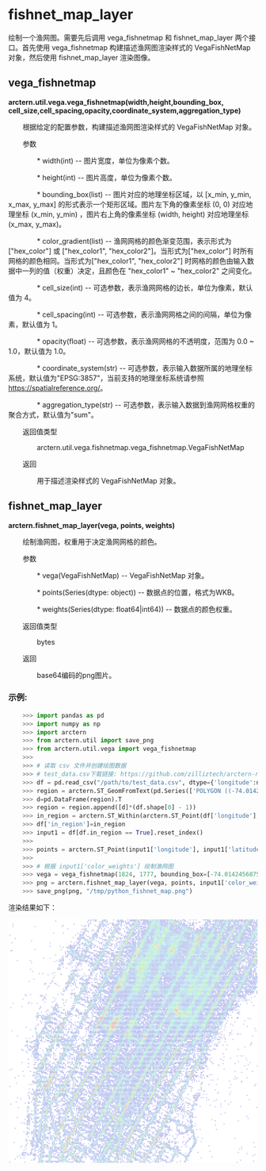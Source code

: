 # fishnet_map_layer

绘制一个渔网图。需要先后调用 vega_fishnetmap 和 fishnet_map_layer 两个接口。首先使用 vega_fishnetmap 构建描述渔网图渲染样式的 VegaFishNetMap 对象，然后使用 fishnet_map_layer 渲染图像。

## vega_fishnetmap 

**arctern.util.vega.vega_fishnetmap(width,height,bounding_box,
cell_size,cell_spacing,opacity,coordinate_system,aggregation_type)**

&#x2002; &#x2003; 根据给定的配置参数，构建描述渔网图渲染样式的 VegaFishNetMap 对象。

&#x2002; &#x2003; 参数

&#x2002; &#x2003; &#x2002; &#x2003; * width(int) -- 图片宽度，单位为像素个数。

&#x2002; &#x2003; &#x2002; &#x2003; * height(int) -- 图片高度，单位为像素个数。

&#x2002; &#x2003; &#x2002; &#x2003; * bounding_box(list) -- 图片对应的地理坐标区域，以 [x_min, y_min, x_max, y_max] 的形式表示一个矩形区域。图片左下角的像素坐标 (0, 0) 对应地理坐标 (x_min, y_min) ，图片右上角的像素坐标 (width, height) 对应地理坐标 (x_max, y_max)。

&#x2002; &#x2003; &#x2002; &#x2003; * color_gradient(list) -- 渔网网格的颜色渐变范围，表示形式为 ["hex_color"] 或 ["hex_color1", "hex_color2"]。当形式为["hex_color"] 时所有网格的颜色相同。当形式为["hex_color1", "hex_color2"] 时网格的颜色由输入数据中一列的值（权重）决定，且颜色在 "hex_color1" ~ "hex_color2" 之间变化。

&#x2002; &#x2003; &#x2002; &#x2003; * cell_size(int) -- 可选参数，表示渔网网格的边长，单位为像素，默认值为 4。

&#x2002; &#x2003; &#x2002; &#x2003; * cell_spacing(int) -- 可选参数，表示渔网网格之间的间隔，单位为像素，默认值为 1。

&#x2002; &#x2003; &#x2002; &#x2003; * opacity(float) -- 可选参数，表示渔网网格的不透明度，范围为 0.0 ~ 1.0，默认值为 1.0。

&#x2002; &#x2003; &#x2002; &#x2003; * coordinate_system(str) -- 可选参数，表示输入数据所属的地理坐标系统，默认值为"EPSG:3857"，当前支持的地理坐标系统请参照 <https://spatialreference.org/>。

&#x2002; &#x2003; &#x2002; &#x2003; * aggregation_type(str) -- 可选参数，表示输入数据到渔网网格权重的聚合方式，默认值为"sum"。


&#x2002; &#x2003; 返回值类型

&#x2002; &#x2003; &#x2002; &#x2003; arctern.util.vega.fishnetmap.vega_fishnetmap.VegaFishNetMap


&#x2002; &#x2003; 返回

&#x2002; &#x2003; &#x2002; &#x2003; 用于描述渲染样式的 VegaFishNetMap 对象。



## fishnet_map_layer 

**arctern.fishnet_map_layer(vega, points, weights)**

&#x2002; &#x2003; 绘制渔网图，权重用于决定渔网网格的颜色。

&#x2002; &#x2003; 参数

&#x2002; &#x2003; &#x2002; &#x2003; * vega(VegaFishNetMap) -- VegaFishNetMap 对象。

&#x2002; &#x2003; &#x2002; &#x2003; * points(Series(dtype: object)) -- 数据点的位置，格式为WKB。

&#x2002; &#x2003; &#x2002; &#x2003; * weights(Series(dtype: float64|int64)) -- 数据点的颜色权重。


&#x2002; &#x2003; 返回值类型
   
&#x2002; &#x2003; &#x2002; &#x2003; bytes


&#x2002; &#x2003; 返回

&#x2002; &#x2003; &#x2002; &#x2003; base64编码的png图片。


### 示例:

  ```python
      >>> import pandas as pd
      >>> import numpy as np
      >>> import arctern
      >>> from arctern.util import save_png
      >>> from arctern.util.vega import vega_fishnetmap
      >>> 
      >>> # 读取 csv 文件并创建绘图数据
      >>> # test_data.csv下载链接: https://github.com/zilliztech/arctern-resources/raw/benchmarks/benchmarks/dataset/layer_rendering_test_data/test_data.csv
      >>> df = pd.read_csv("/path/to/test_data.csv", dtype={'longitude':np.float64, 'latitude':np.float64, 'color_weights':np.float64, 'size_weights':np.float64, 'region_boundaries':np.object})
      >>> region = arctern.ST_GeomFromText(pd.Series(['POLYGON ((-74.01424568752932 40.72759334104623, -74.01424568752932 40.76721122683304, -73.96056823889673 40.76721122683304, -73.96056823889673 40.72759334104623, -74.01424568752932 40.72759334104623))']))
      >>> d=pd.DataFrame(region).T
      >>> region = region.append([d]*(df.shape[0] - 1))
      >>> in_region = arctern.ST_Within(arctern.ST_Point(df['longitude'], df['latitude']), region[0])
      >>> df['in_region']=in_region
      >>> input1 = df[df.in_region == True].reset_index()
      >>> 
      >>> points = arctern.ST_Point(input1['longitude'], input1['latitude'])
      >>> 
      >>> # 根据 input1['color_weights'] 绘制渔网图
      >>> vega = vega_fishnetmap(1824, 1777, bounding_box=[-74.01424568752932, 40.72759334104623, -73.96056823889673, 40.76721122683304], cell_size=8, cell_spacing=2, opacity=1.0, coordinate_system="EPSG:4326")
      >>> png = arctern.fishnet_map_layer(vega, points, input1['color_weights'])
      >>> save_png(png, "/tmp/python_fishnet_map.png")
   ```

渲染结果如下：

![](../../../../../../../img/render/python/python_fishnet_map.png)
